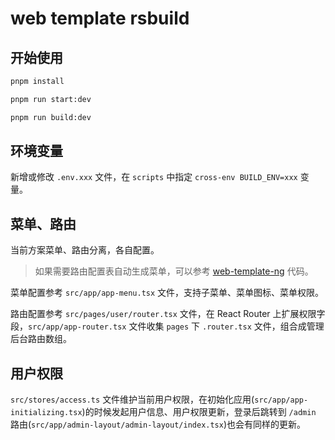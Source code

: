 # web template rsbuild

## 开始使用

```bash
pnpm install
```

```bash
pnpm run start:dev
```

```bash
pnpm run build:dev
```

## 环境变量

新增或修改 `.env.xxx` 文件，在 `scripts` 中指定 `cross-env BUILD_ENV=xxx` 变量。

## 菜单、路由

当前方案菜单、路由分离，各自配置。

> 如果需要路由配置表自动生成菜单，可以参考 [web-template-ng](https://github.com/24jieqi/web-template-ng/tree/main/src/chunfen) 代码。

菜单配置参考 `src/app/app-menu.tsx` 文件，支持子菜单、菜单图标、菜单权限。

路由配置参考 `src/pages/user/router.tsx` 文件，在 React Router 上扩展权限字段，`src/app/app-router.tsx` 文件收集 `pages` 下 `.router.tsx` 文件，组合成管理后台路由数组。

## 用户权限

`src/stores/access.ts` 文件维护当前用户权限，在初始化应用(`src/app/app-initializing.tsx`)的时候发起用户信息、用户权限更新，登录后跳转到 `/admin` 路由(`src/app/admin-layout/admin-layout/index.tsx`)也会有同样的更新。
